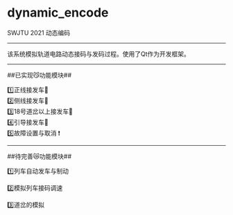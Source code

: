 # dynamic_encode
SWJTU 2021 动态编码   
***
该系统模拟轨道电路动态接码与发码过程。使用了Qt作为开发框架。
***
##已实现😼功能模块##     

1️⃣正线接发车🚄     
2️⃣侧线接发车🚄    
3️⃣18号道岔以上接发车🚄     
4️⃣引导接发车🚄      
5️⃣故障设置与取消 ❗    
***
##待完善😿功能模块##     

1️⃣列车自动发车与制动     

2️⃣模拟列车接码调速     

3️⃣道岔的模拟    

   
